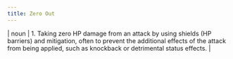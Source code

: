 ```yaml
---
title: Zero Out
---
```

| noun | 1.  	Taking zero HP damage from an attack by using shields (HP barriers) and mitigation, often to prevent the additional effects of the attack from being applied, such as knockback or detrimental status effects.	|